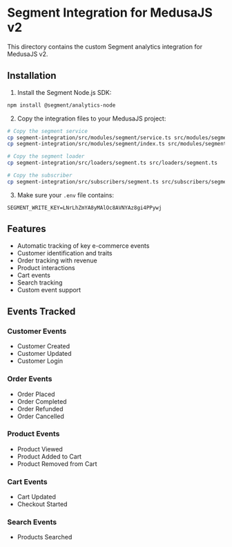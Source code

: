 # Segment Integration for MedusaJS v2

This directory contains the custom Segment analytics integration for MedusaJS v2.

## Installation

1. Install the Segment Node.js SDK:
```bash
npm install @segment/analytics-node
```

2. Copy the integration files to your MedusaJS project:
```bash
# Copy the segment service
cp segment-integration/src/modules/segment/service.ts src/modules/segment/service.ts
cp segment-integration/src/modules/segment/index.ts src/modules/segment/index.ts

# Copy the segment loader
cp segment-integration/src/loaders/segment.ts src/loaders/segment.ts

# Copy the subscriber
cp segment-integration/src/subscribers/segment.ts src/subscribers/segment.ts
```

3. Make sure your `.env` file contains:
```env
SEGMENT_WRITE_KEY=LNrLhZmYA8yMAlOc8AVNYAz8gi4PPywj
```

## Features

- Automatic tracking of key e-commerce events
- Customer identification and traits
- Order tracking with revenue
- Product interactions
- Cart events
- Search tracking
- Custom event support

## Events Tracked

### Customer Events
- Customer Created
- Customer Updated
- Customer Login

### Order Events
- Order Placed
- Order Completed
- Order Refunded
- Order Cancelled

### Product Events
- Product Viewed
- Product Added to Cart
- Product Removed from Cart

### Cart Events
- Cart Updated
- Checkout Started

### Search Events
- Products Searched